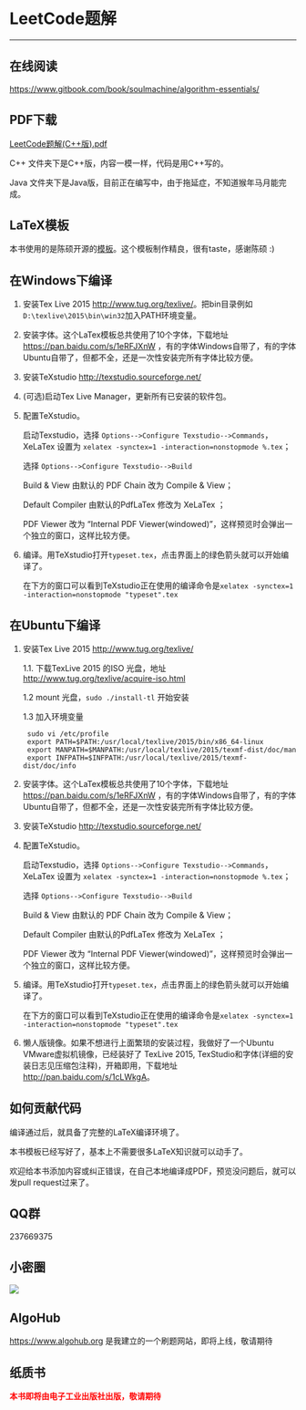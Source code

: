 # LeetCode题解

-----------------

## 在线阅读

<https://www.gitbook.com/book/soulmachine/algorithm-essentials/>

## PDF下载

<a href="https://github.com/soulmachine/leetcode/raw/master/C%2B%2B/leetcode-cpp.pdf">LeetCode题解(C++版).pdf</a>

C++ 文件夹下是C++版，内容一模一样，代码是用C++写的。

Java 文件夹下是Java版，目前正在编写中，由于拖延症，不知道猴年马月能完成。

## LaTeX模板

本书使用的是陈硕开源的[模板](https://github.com/chenshuo/typeset)。这个模板制作精良，很有taste，感谢陈硕 :)

## 在Windows下编译

1. 安装Tex Live 2015 <http://www.tug.org/texlive/>。把bin目录例如`D:\texlive\2015\bin\win32`加入PATH环境变量。
2. 安装字体。这个LaTex模板总共使用了10个字体，下载地址 <https://pan.baidu.com/s/1eRFJXnW> ，有的字体Windows自带了，有的字体Ubuntu自带了，但都不全，还是一次性安装完所有字体比较方便。
3. 安装TeXstudio <http://texstudio.sourceforge.net/>
4. (可选)启动Tex Live Manager，更新所有已安装的软件包。
5. 配置TeXstudio。

    启动Texstudio，选择 `Options-->Configure Texstudio-->Commands`，XeLaTex 设置为 `xelatex -synctex=1 -interaction=nonstopmode %.tex`；

    选择 `Options-->Configure Texstudio-->Build`

    Build & View 由默认的 PDF Chain 改为 Compile & View；

    Default Compiler 由默认的PdfLaTex 修改为 XeLaTex ；

    PDF Viewer 改为 “Internal PDF Viewer(windowed)”，这样预览时会弹出一个独立的窗口，这样比较方便。

6. 编译。用TeXstudio打开`typeset.tex`，点击界面上的绿色箭头就可以开始编译了。

    在下方的窗口可以看到TeXstudio正在使用的编译命令是`xelatex -synctex=1 -interaction=nonstopmode "typeset".tex`

## 在Ubuntu下编译

1. 安装Tex Live 2015 <http://www.tug.org/texlive/>
	
	1.1. 下载TexLive 2015 的ISO 光盘，地址 <http://www.tug.org/texlive/acquire-iso.html>

    1.2 mount 光盘，`sudo ./install-tl` 开始安装

	1.3 加入环境变量

		sudo vi /etc/profile
		export PATH=$PATH:/usr/local/texlive/2015/bin/x86_64-linux
		export MANPATH=$MANPATH:/usr/local/texlive/2015/texmf-dist/doc/man
		export INFPATH=$INFPATH:/usr/local/texlive/2015/texmf-dist/doc/info

2. 安装字体。这个LaTex模板总共使用了10个字体，下载地址 <https://pan.baidu.com/s/1eRFJXnW> ，有的字体Windows自带了，有的字体Ubuntu自带了，但都不全，还是一次性安装完所有字体比较方便。
3. 安装TeXstudio <http://texstudio.sourceforge.net/>
4. 配置TeXstudio。

    启动Texstudio，选择 `Options-->Configure Texstudio-->Commands`，XeLaTex 设置为 `xelatex -synctex=1 -interaction=nonstopmode %.tex`；

    选择 `Options-->Configure Texstudio-->Build`

    Build & View 由默认的 PDF Chain 改为 Compile & View；

    Default Compiler 由默认的PdfLaTex 修改为 XeLaTex ；

    PDF Viewer 改为 “Internal PDF Viewer(windowed)”，这样预览时会弹出一个独立的窗口，这样比较方便。

5. 编译。用TeXstudio打开`typeset.tex`，点击界面上的绿色箭头就可以开始编译了。

    在下方的窗口可以看到TeXstudio正在使用的编译命令是`xelatex -synctex=1 -interaction=nonstopmode "typeset".tex`
6. 懒人版镜像。如果不想进行上面繁琐的安装过程，我做好了一个Ubuntu VMware虚拟机镜像，已经装好了 TexLive 2015, TexStudio和字体(详细的安装日志见压缩包注释)，开箱即用，下载地址 <http://pan.baidu.com/s/1cLWkgA>。

## 如何贡献代码

编译通过后，就具备了完整的LaTeX编译环境了。

本书模板已经写好了，基本上不需要很多LaTeX知识就可以动手了。

欢迎给本书添加内容或纠正错误，在自己本地编译成PDF，预览没问题后，就可以发pull request过来了。

## QQ群

237669375

## 小密圈

![](参考资料/silicon-job.jpeg)

## AlgoHub

<https://www.algohub.org> 是我建立的一个刷题网站，即将上线，敬请期待

## 纸质书

<font color="red">**本书即将由电子工业出版社出版，敬请期待**</font>
